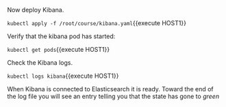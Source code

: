 Now deploy Kibana.

`kubectl apply -f /root/course/kibana.yaml`{{execute HOST1}}

Verify that the kibana pod has started:

`kubectl get pods`{{execute HOST1}}

Check the Kibana logs.  

`kubectl logs kibana`{{execute HOST1}}

When Kibana is connected to Elasticsearch it is ready.  Toward the end of the log file you  will see an entry telling you that the state has gone to *green*
